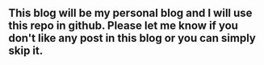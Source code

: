 <h2>This blog will be my personal blog and I will use this repo in github. Please let me know if you don't like any post in this blog or you can simply skip it.</h2>
